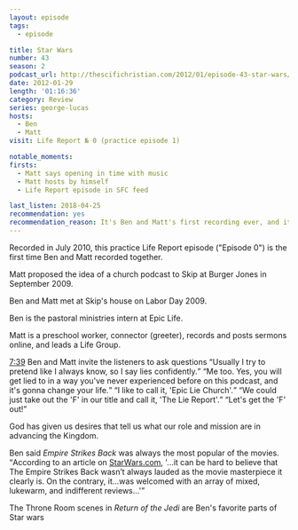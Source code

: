 ```yaml
---
layout: episode
tags:
  - episode

title: Star Wars
number: 43
season: 2
podcast_url: http://thescifichristian.com/2012/01/episode-43-star-wars/
date: 2012-01-29
length: '01:16:36'
category: Review
series: george-lucas
hosts:
  - Ben
  - Matt
visit: Life Report № 0 (practice episode 1)

notable_moments:
firsts: 
  - Matt says opening in time with music
  - Matt hosts by himself
  - Life Report episode in SFC feed

last_listen: 2018-04-25
recommendation: yes
recommendation_reason: It's Ben and Matt's first recording ever, and it's an interesting discussion of the Star Wars movies and behind-the-scenes.
---
```

Recorded in July 2010, this practice Life Report episode ("Episode 0") is the first time Ben and Matt recorded together.

Matt proposed the idea of a church podcast to Skip at Burger Jones in September 2009.

Ben and Matt met at Skip's house on Labor Day 2009.

Ben is the pastoral ministries intern at Epic Life.

Matt is a preschool worker, connector (greeter), records and posts sermons online, and leads a Life Group.

<div class="quote">
  <a class="timestamp tag is-medium is-rounded is-primary" href="http://thescifichristian.com/2012/01/episode-43-star-wars//#t=7:39">7:39</a>
  <span class="quote-context is-size-6">Ben and Matt invite the listeners to ask questions</span>
  <q class="matt">Usually I try to pretend like I always know, so I say lies confidently.</q>
  <q class="ben">Me too. Yes, you will get lied to in a way you've never experienced before on this podcast, and it's gonna change your life.</q>
  <q class="matt">I like to call it, 'Epic Lie Church'.</q>
  <q class="ben">We could just take out the 'F' in our title and call it, 'The Lie Report'.</q>
  <q class="matt">Let's get the 'F' out!</q>
</div>

God has given us desires that tell us what our role and mission are in advancing the Kingdom. 

Ben said <i class="work-title">Empire Strikes Back</i> was always the most popular of the movies. <q class="archivist">According to an article on <a href="https://www.starwars.com/news/critical-opinion-the-empire-strikes-back-original-reviews"  class="link-obvious">StarWars.com</a>, '...it can be hard to believe that The Empire Strikes Back wasn’t always lauded as the movie masterpiece it clearly is. On the contrary, it...was welcomed with an array of mixed, lukewarm, and indifferent reviews...'</q>

The Throne Room scenes in <i class="work-title">Return of the Jedi</i> are Ben's favorite parts of Star wars 